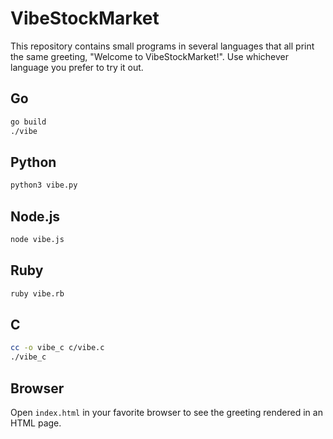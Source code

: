 # VibeStockMarket

This repository contains small programs in several languages that all print the
same greeting, "Welcome to VibeStockMarket!". Use whichever language you
prefer to try it out.

## Go

```bash
go build
./vibe
```

## Python

```bash
python3 vibe.py
```

## Node.js

```bash
node vibe.js
```

## Ruby

```bash
ruby vibe.rb
```

## C

```bash
cc -o vibe_c c/vibe.c
./vibe_c
```

## Browser

Open `index.html` in your favorite browser to see the greeting rendered in an
HTML page.
